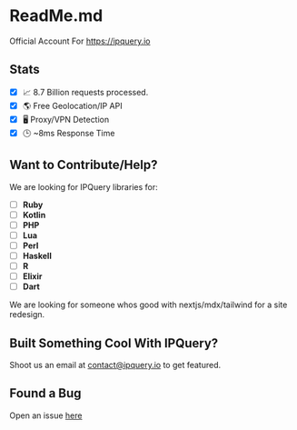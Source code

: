 # ReadMe.md
Official Account For https://ipquery.io

## Stats
- [X] 📈 8.7 Billion requests processed.
- [X] 🌎 Free Geolocation/IP API
- [X] 🖥️ Proxy/VPN Detection
- [X] 🕒 ~8ms Response Time

## Want to Contribute/Help?
We are looking for IPQuery libraries for:
- [ ] **Ruby**
- [ ] **Kotlin**
- [ ] **PHP**
- [ ] **Lua**
- [ ] **Perl**
- [ ] **Haskell**
- [ ] **R**
- [ ] **Elixir**
- [ ] **Dart**

We are looking for someone whos good with nextjs/mdx/tailwind for a site redesign.

## Built Something Cool With IPQuery?
Shoot us an email at contact@ipquery.io to get featured.

## Found a Bug
Open an issue [here](https://github.com/ipqwery/Bugs)
